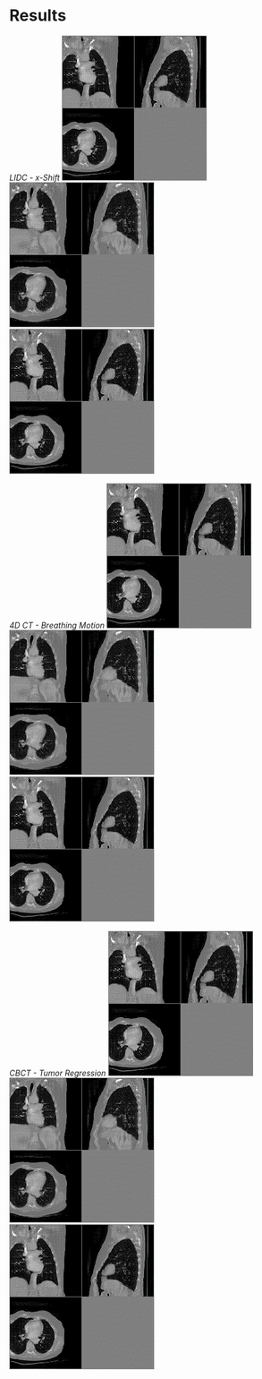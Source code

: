 # Results
_LIDC - x-Shift_
![An image](./animations/lidc_0.gif)
![An image](./animations/lidc_1.gif)
![An image](./animations/lidc_0.gif)

_4D CT - Breathing Motion_
![An image](./animations/lidc_0.gif)
![An image](./animations/lidc_1.gif)
![An image](./animations/lidc_0.gif)

_CBCT - Tumor Regression_
![An image](./animations/lidc_0.gif)
![An image](./animations/lidc_1.gif)
![An image](./animations/lidc_0.gif)




